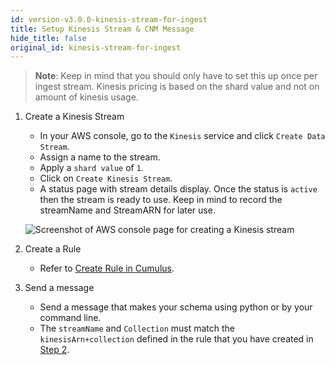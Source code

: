 ```yaml
---
id: version-v3.0.0-kinesis-stream-for-ingest
title: Setup Kinesis Stream & CNM Message
hide_title: false
original_id: kinesis-stream-for-ingest
---
```


> **Note**: Keep in mind that you should only have to set this up once per ingest stream. Kinesis pricing is based on the shard value and not on amount of kinesis usage.

1. Create a Kinesis Stream

    - In your AWS console, go to the `Kinesis` service and click `Create Data Stream`.
    - Assign a name to the stream.
    - Apply a `shard value` of `1`.
    - Click on `Create Kinesis Stream`.
    - A status page with stream details display. Once the status is `active` then the stream is ready to use. Keep in mind to record the streamName and StreamARN for later use.

    ![Screenshot of AWS console page for creating a Kinesis stream](assets/cnm_create_kinesis_stream.jpg)

2. Create a Rule

    - Refer to [Create Rule in Cumulus](../operator-docs/create-rule-in-cumulus).

3. Send a message

    - Send a message that makes your schema using python or by your command line.
    - The `streamName` and `Collection` must match the `kinesisArn+collection` defined in the rule that you have created in [Step 2](../operator-docs/create-rule-in-cumulus).
